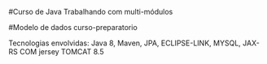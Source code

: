 #Curso de Java
Trabalhando com multi-módulos

#Modelo de dados curso-preparatorio

Tecnologias envolvidas: 
Java 8,
Maven,
JPA,
ECLIPSE-LINK,
MYSQL,
JAX-RS COM jersey
TOMCAT 8.5

